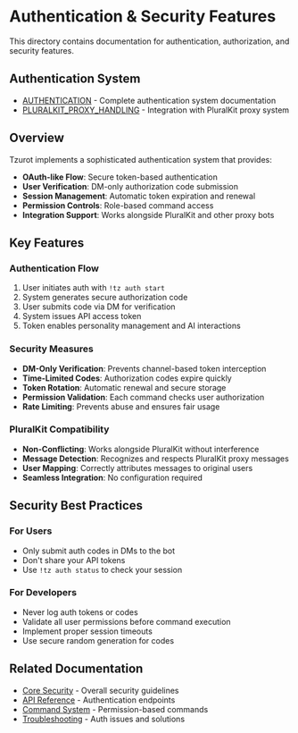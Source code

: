 # Authentication & Security Features

This directory contains documentation for authentication, authorization, and security features.

## Authentication System

- [AUTHENTICATION](AUTHENTICATION.md) - Complete authentication system documentation
- [PLURALKIT_PROXY_HANDLING](PLURALKIT_PROXY_HANDLING.md) - Integration with PluralKit proxy system

## Overview

Tzurot implements a sophisticated authentication system that provides:

- **OAuth-like Flow**: Secure token-based authentication
- **User Verification**: DM-only authorization code submission
- **Session Management**: Automatic token expiration and renewal
- **Permission Controls**: Role-based command access
- **Integration Support**: Works alongside PluralKit and other proxy bots

## Key Features

### Authentication Flow
1. User initiates auth with `!tz auth start`
2. System generates secure authorization code
3. User submits code via DM for verification
4. System issues API access token
5. Token enables personality management and AI interactions

### Security Measures
- **DM-Only Verification**: Prevents channel-based token interception
- **Time-Limited Codes**: Authorization codes expire quickly
- **Token Rotation**: Automatic renewal and secure storage
- **Permission Validation**: Each command checks user authorization
- **Rate Limiting**: Prevents abuse and ensures fair usage

### PluralKit Compatibility
- **Non-Conflicting**: Works alongside PluralKit without interference
- **Message Detection**: Recognizes and respects PluralKit proxy messages
- **User Mapping**: Correctly attributes messages to original users
- **Seamless Integration**: No configuration required

## Security Best Practices

### For Users
- Only submit auth codes in DMs to the bot
- Don't share your API tokens
- Use `!tz auth status` to check your session

### For Developers
- Never log auth tokens or codes
- Validate all user permissions before command execution
- Implement proper session timeouts
- Use secure random generation for codes

## Related Documentation

- [Core Security](../../core/SECURITY.md) - Overall security guidelines
- [API Reference](../../core/API_REFERENCE.md) - Authentication endpoints
- [Command System](../../core/COMMAND_SYSTEM.md) - Permission-based commands
- [Troubleshooting](../../core/TROUBLESHOOTING.md) - Auth issues and solutions